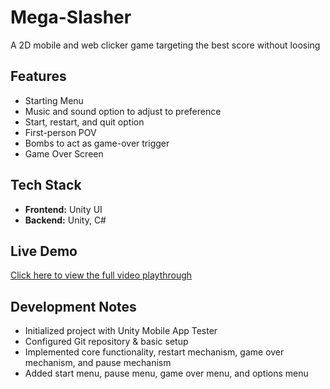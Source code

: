 # Mega-Slasher
A 2D mobile and web clicker game targeting the best score without loosing

## Features
- Starting Menu
- Music and sound option to adjust to preference
- Start, restart, and quit option
- First-person POV
- Bombs to act as game-over trigger
- Game Over Screen

## Tech Stack
- **Frontend:** Unity UI
- **Backend:** Unity, C#

## Live Demo
[Click here to view the full video playthrough](https://drive.google.com/file/d/1FsYHF8Mbt5qpu8Hi92rHwazd2yszYJoz/view?usp=drive_link)

## Development Notes
- Initialized project with Unity Mobile App Tester
- Configured Git repository & basic setup
- Implemented core functionality, restart mechanism, game over mechanism, and pause mechanism
- Added start menu, pause menu, game over menu, and options menu
